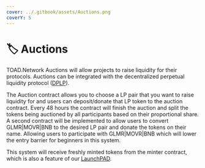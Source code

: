 ```yaml
---
cover: ../.gitbook/assets/Auctions.png
coverY: 5
---
```


# 🏷 Auctions

TOAD.Network Auctions will allow projects to raise liquidity for their protocols. Auctions can be integrated with the decentralized perpetual liquidity protocol ([DPLP](../concepts/dplp.md)).&#x20;

The Auction contract allows you to choose a LP pair that you want to raise liquidity for and users can deposit/donate that LP token to the auction contract. Every 48 hours the contract will finish the auction and split the tokens being auctioned by all participants based on their proportional share. A second contract will be implemented to allow users to convert GLMR|MOVR|BNB to the desired LP pair and donate the tokens on their name. Allowing users to participate with GLMR|MOVR|BNB which will lower the entry barrier for beginners in this system.

This system will receive freshly minted tokens from the minter contract, which is also a feature of our [LaunchPAD](launchpad.md).
